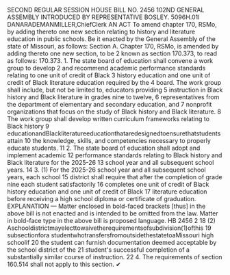 SECOND REGULAR SESSION
HOUSE BILL NO. 2456
102ND GENERAL ASSEMBLY
INTRODUCED BY REPRESENTATIVE BOSLEY.
5096H.01I DANARADEMANMILLER,ChiefClerk
AN ACT
To amend chapter 170, RSMo, by adding thereto one new section relating to history and
literature education in public schools.
Be it enacted by the General Assembly of the state of Missouri, as follows:
Section A. Chapter 170, RSMo, is amended by adding thereto one new section, to be
2 known as section 170.373, to read as follows:
170.373. 1. The state board of education shall convene a work group to develop
2 and recommend academic performance standards relating to one unit of credit of Black
3 history education and one unit of credit of Black literature education required by the
4 board. The work group shall include, but not be limited to, educators providing
5 instruction in Black history and Black literature in grades nine to twelve,
6 representatives from the department of elementary and secondary education, and
7 nonprofit organizations that focus on the study of Black history and Black literature.
8 The work group shall develop written curriculum frameworks relating to Black history
9 educationandBlackliteratureeducationthataredesignedtoensurethatstudentsattain
10 the knowledge, skills, and competencies necessary to properly educate students.
11 2. The state board of education shall adopt and implement academic
12 performance standards relating to Black history and Black literature for the 2025-26
13 school year and all subsequent school years.
14 3. (1) For the 2025-26 school year and all subsequent school years, each school
15 district shall require that after the completion of grade nine each student satisfactorily
16 completes one unit of credit of Black history education and one unit of credit of Black
17 literature education before receiving a high school diploma or certificate of graduation.
EXPLANATION — Matter enclosed in bold-faced brackets [thus] in the above bill is not enacted and is
intended to be omitted from the law. Matter in bold-face type in the above bill is proposed language.
HB 2456 2
18 (2) Aschooldistrictmayelecttowaivetherequirementsofsubdivision(1)ofthis
19 subsectionfora studentwhotransfersfromoutsidethestatetoaMissouri high schoolif
20 the student can furnish documentation deemed acceptable by the school district of the
21 student's successful completion of a substantially similar course of instruction.
22 4. The requirements of section 160.514 shall not apply to this section.
✔